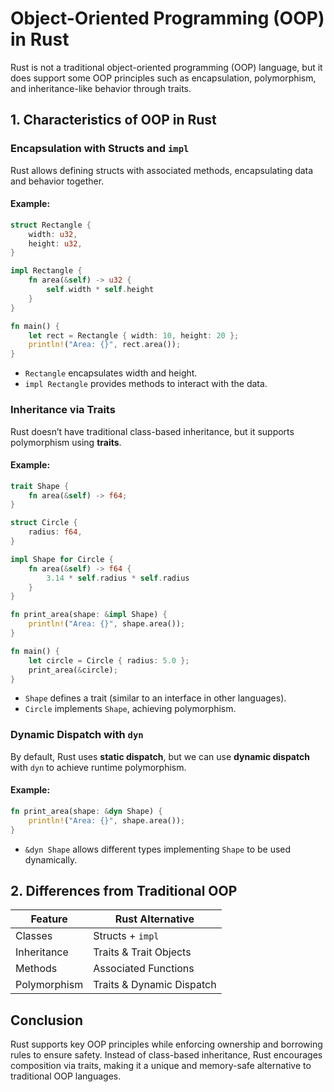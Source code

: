 # Object-Oriented Programming (OOP) in Rust

Rust is not a traditional object-oriented programming (OOP) language, but it does support some OOP principles such as encapsulation, polymorphism, and inheritance-like behavior through traits.

## 1. Characteristics of OOP in Rust

### Encapsulation with Structs and `impl`
Rust allows defining structs with associated methods, encapsulating data and behavior together.

#### Example:
```rust
struct Rectangle {
    width: u32,
    height: u32,
}

impl Rectangle {
    fn area(&self) -> u32 {
        self.width * self.height
    }
}

fn main() {
    let rect = Rectangle { width: 10, height: 20 };
    println!("Area: {}", rect.area());
}
```
- `Rectangle` encapsulates width and height.
- `impl Rectangle` provides methods to interact with the data.

### Inheritance via Traits
Rust doesn’t have traditional class-based inheritance, but it supports polymorphism using **traits**.

#### Example:
```rust
trait Shape {
    fn area(&self) -> f64;
}

struct Circle {
    radius: f64,
}

impl Shape for Circle {
    fn area(&self) -> f64 {
        3.14 * self.radius * self.radius
    }
}

fn print_area(shape: &impl Shape) {
    println!("Area: {}", shape.area());
}

fn main() {
    let circle = Circle { radius: 5.0 };
    print_area(&circle);
}
```
- `Shape` defines a trait (similar to an interface in other languages).
- `Circle` implements `Shape`, achieving polymorphism.

### Dynamic Dispatch with `dyn`
By default, Rust uses **static dispatch**, but we can use **dynamic dispatch** with `dyn` to achieve runtime polymorphism.

#### Example:
```rust
fn print_area(shape: &dyn Shape) {
    println!("Area: {}", shape.area());
}
```
- `&dyn Shape` allows different types implementing `Shape` to be used dynamically.

## 2. Differences from Traditional OOP

| Feature           | Rust Alternative |
|------------------|----------------|
| Classes          | Structs + `impl` |
| Inheritance      | Traits & Trait Objects |
| Methods         | Associated Functions |
| Polymorphism    | Traits & Dynamic Dispatch |

## Conclusion

Rust supports key OOP principles while enforcing ownership and borrowing rules to ensure safety. Instead of class-based inheritance, Rust encourages composition via traits, making it a unique and memory-safe alternative to traditional OOP languages.